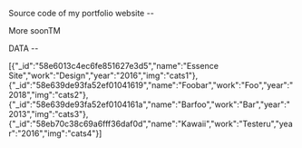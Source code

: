 Source code of my portfolio website -- 

More soonTM

DATA --

[{"_id":"58e6013c4ec6fe851627e3d5","name":"Essence Site","work":"Design","year":"2016","img":"cats1"},
{"_id":"58e639de93fa52ef01041619","name":"Foobar","work":"Foo","year":"2018","img":"cats2"},
{"_id":"58e639de93fa52ef0104161a","name":"Barfoo","work":"Bar","year":"2013","img":"cats3"},
{"_id":"58eb70c38c69a6fff36daf0d","name":"Kawaii","work":"Testeru","year":"2016","img":"cats4"}]